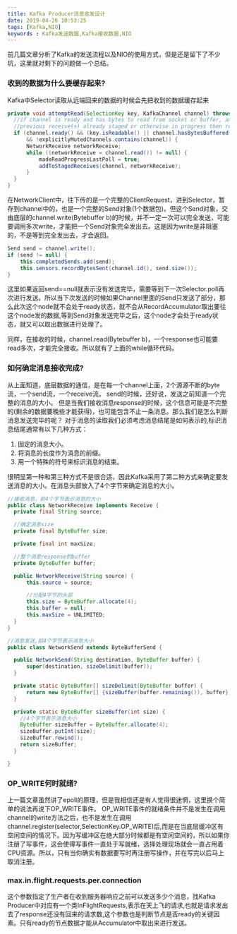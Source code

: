```yaml
---
title: Kafka Producer消息收发设计
date: 2019-04-26 10:53:25
tags: [Kafka,NIO]
keywords : Kafka发送数据,Kafka接收数据,NIO
---
```


前几篇文章分析了Kafka的发送流程以及NIO的使用方式，但是还是留下了不少坑，这里就对剩下的问题做一个总结。

### 收到的数据为什么要缓存起来?

Kafka中Selector读取从远端回来的数据的时候会先把收到的数据缓存起来
```java
private void attemptRead(SelectionKey key, KafkaChannel channel) throws IOException {
  //if channel is ready and has bytes to read from socket or buffer, and has no
  //previous receive(s) already staged or otherwise in progress then read from it
  if (channel.ready() && (key.isReadable() || channel.hasBytesBuffered()) && !hasStagedReceive(channel)
      && !explicitlyMutedChannels.contains(channel)) {
      NetworkReceive networkReceive;
      while ((networkReceive = channel.read()) != null) {
          madeReadProgressLastPoll = true;
          addToStagedReceives(channel, networkReceive);
      }
  }
}
```
在NetworkClient中，往下传的是一个完整的ClientRequest，进到Selector，暂存到channel中的，也是一个完整的Send对象(1个数据包)。但这个Send对象，交由底层的channel.write(Bytebuffer b)的时候，并不一定一次可以完全发送，可能要调用多次write，才能把一个Send对象完全发出去。这是因为write是非阻塞的，不是等到完全发出去，才会返回。

```java
Send send = channel.write();
if (send != null) {
    this.completedSends.add(send);
    this.sensors.recordBytesSent(channel.id(), send.size());
}
```

这里如果返回send==null就表示没有发送完毕，需要等到下一次Selector.poll再次进行发送。所以当下次发送的时候如果Channel里面的Send只发送了部分，那么此次这个node就不会处于ready状态，就不会从RecordAccumulator取出要往这个node发的数据,等到Send对象发送完毕之后，这个node才会处于ready状态，就又可以取出数据进行处理了。

同样，在接收的时候，channel.read(Bytebuffer b)，一个response也可能要read多次，才能完全接收。所以就有了上面的while循环代码。

### 如何确定消息接收完成?

从上面知道，底层数据的通信，是在每一个channel上面，2个源源不断的byte流，一个send流，一个receive流。 
send的时候，还好说，发送之前知道一个完整的消息的大小。
但是当我们接收消息response的时候，这个信息可能是不完整的(剩余的数据要晚些才能获得)，也可能包含不止一条消息。那么我们是怎么判断消息发送完毕的呢？
对于消息的读取我们必须考虑消息结尾是如何表示的,标识消息结尾通常有以下几种方式：

1. 固定的消息大小。
2. 将消息的长度作为消息的前缀。
3. 用一个特殊的符号来标识消息的结束。

很明显第一种和第三种方式不是很合适，因此Kafka采用了第二种方式来确定要发送消息的大小。在消息头部放入了4个字节来确定消息的大小。

```java
//接收消息，前4个字节表示消息的大小
public class NetworkReceive implements Receive {
  private final String source;

  //确定消息size
  private final ByteBuffer size;

  private final int maxSize;

  //整个消息response的buffer
  private ByteBuffer buffer;  

  public NetworkReceive(String source) {
      this.source = source;

      //分配4字节的头部
      this.size = ByteBuffer.allocate(4);
      this.buffer = null;
      this.maxSize = UNLIMITED;
  }
}

//消息发送,前4个字节表示消息大小
public class NetworkSend extends ByteBufferSend {

  public NetworkSend(String destination, ByteBuffer buffer) {
      super(destination, sizeDelimit(buffer));
  }

  private static ByteBuffer[] sizeDelimit(ByteBuffer buffer) {
      return new ByteBuffer[] {sizeBuffer(buffer.remaining()), buffer};
  }

  private static ByteBuffer sizeBuffer(int size) {
    //4个字节表示消息大小
    ByteBuffer sizeBuffer = ByteBuffer.allocate(4);
    sizeBuffer.putInt(size);
    sizeBuffer.rewind();
    return sizeBuffer;
  }

}
```

### OP_WRITE何时就绪?

上一篇文章虽然讲了epoll的原理，但是我相信还是有人觉得很迷惘，这里换个简单的说法再说下OP_WRITE事件。
OP_WRITE事件的就绪条件并不是发生在调用channel的write方法之后，也不是发生在调用channel.register(selector,SelectionKey.OP_WRITE)后,而是在当底层缓冲区有空闲空间的情况下。因为写缓冲区在绝大部分时候都是有空闲空间的，所以如果你注册了写事件，这会使得写事件一直处于写就绪，选择处理现场就会一直占用着CPU资源。所以，只有当你确实有数据要写时再注册写操作，并在写完以后马上取消注册。

### max.in.flight.requests.per.connection

这个参数指定了生产者在收到服务器响应之前可以发送多少个消息，找Kafka Producer中对应有一个类InFlightRequests,表示在天上飞的请求,也就是请求发出去了response还没有回来的请求数,这个参数也是判断节点是否ready的关键因素。只有ready的节点数据才能从Accumulator中取出来进行发送。


